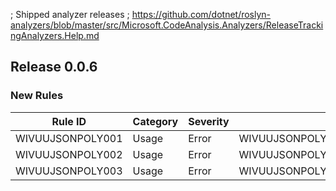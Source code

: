 ﻿; Shipped analyzer releases
; https://github.com/dotnet/roslyn-analyzers/blob/master/src/Microsoft.CodeAnalysis.Analyzers/ReleaseTrackingAnalyzers.Help.md

## Release 0.0.6

### New Rules
Rule ID | Category | Severity | Notes
--------|----------|----------|--------------------
WIVUUJSONPOLY001  | Usage    |  Error   | WIVUUJSONPOLY001_WivuuJsonPolymorphism
WIVUUJSONPOLY002  | Usage    |  Error   | WIVUUJSONPOLY002_WivuuJsonPolymorphism
WIVUUJSONPOLY003  | Usage    |  Error   | WIVUUJSONPOLY003_WivuuJsonPolymorphism